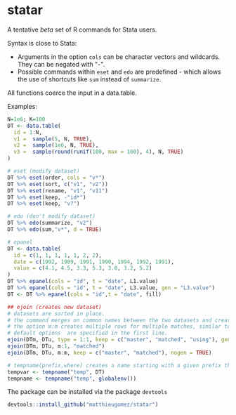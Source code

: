 statar
======

A tentative *beta* set of R commands for Stata users. 

Syntax is close to Stata:
- Arguments in the option `cols` can be character vectors and wildcards. They can be negated with "-". 
- Possible commands within `eset` and `edo` are predefined - which allows the use of shortcuts like `sum` instead of `summarize`.

All functions coerce the input in a data.table.

Examples:
````R
N=1e6; K=100
DT <- data.table(
  id = 1:N,
  v1 =  sample(5, N, TRUE),                          
  v2 =  sample(1e6, N, TRUE),                       
  v3 =  sample(round(runif(100, max = 100), 4), N, TRUE) 
)

# eset (modify dataset)
DT %>% eset(order, cols = "v*")
DT %>% eset(sort, c("v1", "v2"))
DT %>% eset(rename, "v1", "v11")
DT %>% eset(keep, -"id*")
DT %>% eset(keep, "v?")

# edo (don't modify dataset)
DT %>% edo(summarize, "v2")
DT %>% edo(sum,"v*", d = TRUE)

# epanel 
DT <- data.table(
  id = c(1, 1, 1, 1, 1, 2, 2), 
  date = c(1992, 1989, 1991, 1990, 1994, 1992, 1991), 
  value = c(4.1, 4.5, 3.3, 5.3, 3.0, 3.2, 5.2)
)
DT %>% epanel(cols = "id", t = "date", L1.value)
DT %>% epanel(cols = "id", t = "date", L3.value, gen = "L3.value")
DT <- DT %>% epanel(cols = "id",t = "date", fill)

## ejoin (creates new dataset)
# datasets are sorted in place.
# the command merges on common names between the two datasets and creates a new dataset.
# the option m:m creates multiple rows for multiple matches, similar to Stata joinby. 
# default options  are specified in the first line. 
ejoin(DTm, DTu, type = 1:1, keep = c("master", "matched", "using"), gen = "_merge")
ejoin(DTm, DTu, m:1, "matched")
ejoin(DTm, DTu, m:m, keep = c("master", "matched"), nogen = TRUE)

# tempname(prefix,where) creates a name starting with a given prefix that is not assigned in the environment specified by the second variable
tempvar <- tempname("temp", DT)
tempname <- tempname("temp", globalenv())

````

The package can be installed via the package `devtools`

````R
devtools::install_github("matthieugomez/statar")
````

